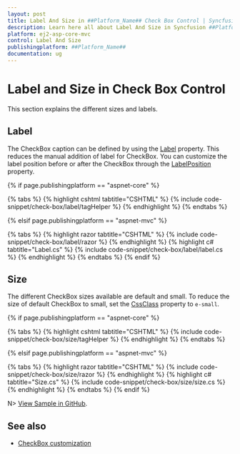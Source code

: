```yaml
---
layout: post
title: Label And Size in ##Platform_Name## Check Box Control | Syncfusion
description: Learn here all about Label And Size in Syncfusion ##Platform_Name## Check Box control of Syncfusion Essential JS 2 and more.
platform: ej2-asp-core-mvc
control: Label And Size
publishingplatform: ##Platform_Name##
documentation: ug
---
```



# Label and Size in Check Box Control

This section explains the different sizes and labels.

## Label

The CheckBox caption can be defined by using the [Label](https://help.syncfusion.com/cr/aspnetcore-js2/Syncfusion.EJ2.Buttons.CheckBox.html#Syncfusion_EJ2_Buttons_CheckBox_Label) property. This reduces the manual addition of label for CheckBox. You can customize the label position before or after the CheckBox through the [LabelPosition](https://help.syncfusion.com/cr/aspnetcore-js2/Syncfusion.EJ2.Buttons.CheckBox.html#Syncfusion_EJ2_Buttons_CheckBox_LabelPosition) property.

{% if page.publishingplatform == "aspnet-core" %}

{% tabs %}
{% highlight cshtml tabtitle="CSHTML" %}
{% include code-snippet/check-box/label/tagHelper %}
{% endhighlight %}
{% endtabs %}

{% elsif page.publishingplatform == "aspnet-mvc" %}

{% tabs %}
{% highlight razor tabtitle="CSHTML" %}
{% include code-snippet/check-box/label/razor %}
{% endhighlight %}
{% highlight c# tabtitle="Label.cs" %}
{% include code-snippet/check-box/label/label.cs %}
{% endhighlight %}
{% endtabs %}
{% endif %}



## Size

The different CheckBox sizes available are default and small. To reduce the size of default CheckBox to small, set the [CssClass](https://help.syncfusion.com/cr/aspnetcore-js2/Syncfusion.EJ2.Buttons.CheckBox.html#Syncfusion_EJ2_Buttons_CheckBox_CssClass) property to `e-small`.

{% if page.publishingplatform == "aspnet-core" %}

{% tabs %}
{% highlight cshtml tabtitle="CSHTML" %}
{% include code-snippet/check-box/size/tagHelper %}
{% endhighlight %}
{% endtabs %}

{% elsif page.publishingplatform == "aspnet-mvc" %}

{% tabs %}
{% highlight razor tabtitle="CSHTML" %}
{% include code-snippet/check-box/size/razor %}
{% endhighlight %}
{% highlight c# tabtitle="Size.cs" %}
{% include code-snippet/check-box/size/size.cs %}
{% endhighlight %}
{% endtabs %}
{% endif %}

N> [View Sample in GitHub](https://github.com/SyncfusionExamples/ASP-NET-Core-UG-Examples/tree/main/CheckBox/CheckBoxUGSample).

## See also

* [CheckBox customization](./how-to/customized-checkbox)